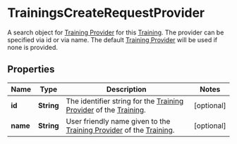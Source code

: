 

# TrainingsCreateRequestProvider

A search object for [Training Provider](https://developers.intellihr.io/docs/v1/) for this [Training](https://developers.intellihr.io/docs/v1/). The provider can be specified via id or via name. The default [Training Provider](https://developers.intellihr.io/docs/v1/) will be used if none is provided.

## Properties

| Name | Type | Description | Notes |
|------------ | ------------- | ------------- | -------------|
|**id** | **String** | The identifier string for the [Training Provider](https://developers.intellihr.io/docs/v1/) of the [Training](https://developers.intellihr.io/docs/v1/). |  [optional] |
|**name** | **String** | User friendly name given to the [Training Provider](https://developers.intellihr.io/docs/v1/) of the [Training](https://developers.intellihr.io/docs/v1/). |  [optional] |



